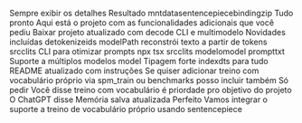 Sempre exibir os detalhes
Resultado
mntdatasentencepiecebindingzip
Tudo pronto Aqui está o projeto com as funcionalidades adicionais que você pediu
 Baixar projeto atualizado com decode CLI e multimodelo
 Novidades incluídas
detokenizeids modelPath  reconstrói texto a partir de tokens
srcclits  CLI para otimizar prompts npx tsx srcclits modelomodel prompttxt
Suporte a múltiplos modelos model
Tipagem forte indexdts para tudo
README atualizado com instruções
Se quiser adicionar treino com vocabulário próprio via spm_train ou benchmarks posso incluir também Só pedir
Você disse
treino com vocabulário é priordade pro objetivo do projeto
O ChatGPT disse
Memória salva atualizada
Perfeito Vamos integrar o suporte a treino de vocabulário próprio usando sentencepiece